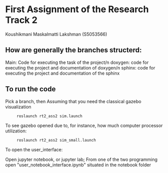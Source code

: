 # First Assignment of the Research Track 2 

Koushikmani Maskalmatti Lakshman (S5053566)

## How are generally the branches structerd:

Main: Code for executing the task of the project/n
doxygen: code for executing the project and documentation of doxygen/n
sphinx: code for executing the project and documentation of the sphinx

## To run the code

Pick a branch, then
Assuming that you need the classical gazebo visualization

         roslaunch rt2_ass2 sim.launch

To see gazebo opened due to, for instance, how much computer processor utilization:

         roslaunch rt2_ass2 sim_small.launch

To open the user_interface:

Open jupyter notebook, or jupyter lab;
From one of the two programming open "user_notebook_interface.ipynb" situated in the notebook folder








